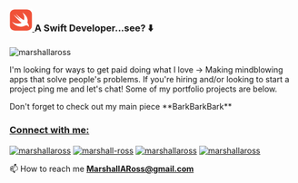 <h3 align="left"> <a href="https://developer.apple.com/swift/" target="_blank" rel="noreferrer"> <img src="https://raw.githubusercontent.com/devicons/devicon/master/icons/swift/swift-original.svg" alt="swift" width="40" height="40"/> </a>  A Swift Developer...see? ⬇️ </h3>


<p><img align="center" src="https://github-readme-stats.vercel.app/api/top-langs?username=marshallaross&show_icons=true&locale=en&layout=compact" alt="marshallaross" /></p>

I'm looking for ways to get paid doing what I love -> Making mindblowing apps that solve people's problems. If you're hiring and/or looking to start a project ping me and let's chat! Some of my portfolio projects are below.

<p>Don't forget to check out my main piece **BarkBarkBark** <a href="https://apps.apple.com/us/app/barkbarkbark/id1614039880" in the app store. </a></p>

<h3 align="left">Connect with me:</h3>
<p align="left">
<a href="https://twitter.com/marshallaross" target="blank"><img align="center" src="https://raw.githubusercontent.com/rahuldkjain/github-profile-readme-generator/master/src/images/icons/Social/twitter.svg" alt="marshallaross" height="30" width="40" /></a>
<a href="https://linkedin.com/in/marshall-ross" target="blank"><img align="center" src="https://raw.githubusercontent.com/rahuldkjain/github-profile-readme-generator/master/src/images/icons/Social/linked-in-alt.svg" alt="marshall-ross" height="30" width="40" /></a>
<a href="https://stackoverflow.com/users/marshall-ross" target="blank"><img align="center" src="https://raw.githubusercontent.com/rahuldkjain/github-profile-readme-generator/master/src/images/icons/Social/stack-overflow.svg" alt="marshallaross" height="30" width="40" /></a>
<a href="https://instagram.com/marshallaross" target="blank"><img align="center" src="https://raw.githubusercontent.com/rahuldkjain/github-profile-readme-generator/master/src/images/icons/Social/instagram.svg" alt="marshallaross" height="30" width="40" /></a>
</p>

📫 How to reach me **MarshallARoss@gmail.com**
